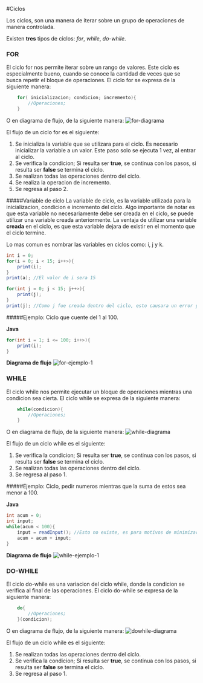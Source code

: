 
#Ciclos

Los ciclos, son una manera de iterar sobre un grupo de operaciones de manera controlada. 

Existen **tres** tipos de ciclos: *for*, *while*, *do-while*.


### FOR

El ciclo for nos permite iterar sobre un rango de valores. Este ciclo es especialmente bueno, cuando se conoce la cantidad de veces que se busca repetir el bloque de operaciones. El ciclo for se expresa de la siguiente manera:
```java
    for( inicializacion; condicion; incremento){
        //Operaciones;
    }
```
O en diagrama de flujo, de la siguiente manera:
![for-diagrama](https://i.ibb.co/9rdn8Wk/image.png)

El flujo de un ciclo for es el siguiente:
1.  Se inicializa la variable que se utilizara para el ciclo. Es necesario inicializar la variable a un valor. Este paso solo se ejecuta 1 vez, al entrar al ciclo.
2.  Se verifica la condicion; Si resulta ser **true**, se continua con los pasos, si resulta ser **false** se termina el ciclo.
3.  Se realizan todas las operaciones dentro del ciclo.
4.  Se realiza la operacion de incremento. 
5.  Se regresa al paso 2. 

#####Variable de ciclo
La variable de ciclo, es la variable utilizada para la inicializacion, condicion e incremento del ciclo. Algo importante de notar es que esta variable no necesariamente debe ser creada en el ciclo, se puede utilizar una variable creada anteriormente. La ventaja de utilizar una variable **creada** en el ciclo, es que esta variable dejara de existir en el momento que el ciclo termine. 

Lo mas comun es nombrar las variables en ciclos como: i, j y k.

```java
int i = 0;
for(i = 0; i < 15; i++>){
    print(i);
}
print(a); //El valor de i sera 15

for(int j = 0; j < 15; j++>){
    print(j);
}
print(j); //Como j fue creada dentro del ciclo, esto causara un error ya que j ya no existe en el contexto del programa.
```

#####Ejemplo: 
Ciclo que cuente del 1 al 100.

**Java**
```java
for(int i = 1; i <= 100; i++>){
    print(i);
}
```
**Diagrama de flujo**
![for-ejemplo-1](https://i.ibb.co/Y2jtyhx/if.png)


### WHILE

El ciclo while nos permite ejecutar un bloque de operaciones mientras una condicion sea cierta. El ciclo while se expresa de la siguiente manera:
```java
    while(condicion){
        //Operaciones;
    }
```
O en diagrama de flujo, de la siguiente manera:
![while-diagrama](https://i.ibb.co/MpQjMDr/while.png)

El flujo de un ciclo while es el siguiente:
1.  Se verifica la condicion; Si resulta ser **true**, se continua con los pasos, si resulta ser **false** se termina el ciclo.
2.  Se realizan todas las operaciones dentro del ciclo.
3.  Se regresa al paso 1. 

#####Ejemplo: 
Ciclo, pedir numeros mientras que la suma de estos sea menor a 100.

**Java**
```java
int acum = 0;
int input;
while(acum < 100){
    input = readInput(); //Esto no existe, es para motivos de minimizar el codigo
    acum = acum + input;
}
```
**Diagrama de flujo**
![while-ejemplo-1](https://i.ibb.co/GFJ0PtG/image.png)


### DO-WHILE

El ciclo do-while es una variacion del ciclo while, donde la condicion se verifica al final de las operaciones. El ciclo do-while se expresa de la siguiente manera:
```java
    do{
        //Operaciones;
    }(condicion);
```
O en diagrama de flujo, de la siguiente manera:
![dowhile-diagrama](https://i.ibb.co/xqWg9GY/image.png)

El flujo de un ciclo while es el siguiente:
1.  Se realizan todas las operaciones dentro del ciclo.
2.  Se verifica la condicion; Si resulta ser **true**, se continua con los pasos, si resulta ser **false** se termina el ciclo.
3.  Se regresa al paso 1.
